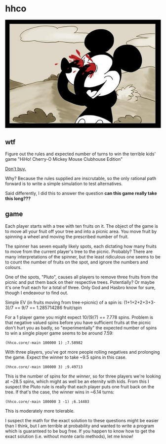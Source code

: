 # hhco

![](docs/mickey.jpg)

## wtf

Figure out the rules and expected number of turns to win the terrible kids'
game "HiHo!  Cherry-O Mickey Mouse Clubhouse Edition"

[Don't buy.](http://www.amazon.com/Cherry-O-Disney-Mickey-Clubhouse-Edition/dp/B00IFWSO8K)

Why? Because the rules supplied are inscrutable, so the only rational path
forward is to write a simple simulation to test alternatives.

Said differently, I did this to answer the question **can this game really
take this long???**

## game

Each player starts with a tree with ten fruits on it.  The object of the game
is to move all your fruit off your tree and into a picnic area.  You move fruit
by spinning a wheel and moving the prescribed number of fruit.

The spinner has seven equally likely spots, each dictating how many fruits to
move from the current player's tree to the picnic. Probably? There are many
interpretations of the spinner, but the least ridiculous one seems to be to
count the number of fruits on the spot, and ignore the numbers and colours.

One of the spots, "Pluto", causes all players to remove three fruits from the
picnic and put them back on their respective trees. Potentially? Or maybe it's
one fruit each for a total of three. Only God and Hasbro know for sure, though
I endeavour to find out.

Simple EV (in fruits moving from tree->picnic) of a spin is:
(1+1+2+2+3+3-3)/7 == 9/7 == 1.285714286 fruit/spin

For a 1 player game you might expect 10/(9/7) == 7.778 spins. Problem is that
negative valued spins before you have sufficient fruits at the picnic don't
hurt you as badly, so "experimentally" the expected number of spins to win a
single player game seems to be around 7.59:

    (hhco.core/-main 100000 1) ;7.58982

With three players, you've got more people rolling negatives and prolonging
the game. Expect the winner to take ~9.5 spins in this case.

    (hhco.core/-main 100000 3) ;9.49713

This is the number of spins for *the winner*, so for three players we're
looking at ~28.5 spins, which might as well be an eternity with kids. From this
I suspect the Pluto rule is really that each player puts one fruit back on the
tree.  If that's the case, the winner wins in ~6.14 turns:

    (hhco.core/-main 100000 3 -1) ;6.14403

This is moderately more tolerable.

I suspect the math for the exact solution to these questions might be easier
than I think, but I am terrible at probability and wanted to write a program
which is guaranteed to be bug free.  If you happen to know how to get the exact
solution (i.e. without monte carlo methods), let me know!

